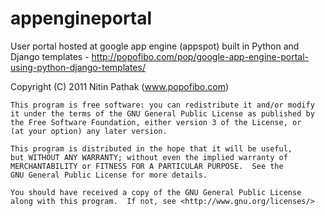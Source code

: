 appengineportal
===============

User portal hosted at google app engine (appspot) built in Python and Django templates - http://popofibo.com/pop/google-app-engine-portal-using-python-django-templates/

Copyright (C) 2011 Nitin Pathak (www.popofibo.com)

    This program is free software: you can redistribute it and/or modify
    it under the terms of the GNU General Public License as published by
    the Free Software Foundation, either version 3 of the License, or
    (at your option) any later version.

    This program is distributed in the hope that it will be useful,
    but WITHOUT ANY WARRANTY; without even the implied warranty of
    MERCHANTABILITY or FITNESS FOR A PARTICULAR PURPOSE.  See the
    GNU General Public License for more details.

    You should have received a copy of the GNU General Public License
    along with this program.  If not, see <http://www.gnu.org/licenses/>
